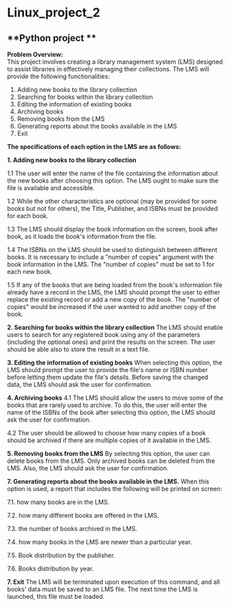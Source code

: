 # Linux_project_2
**Python project **
----------------------------------------
**Problem Overview:**  
This project involves creating a library management system (LMS) designed to assist libraries in effectively 
managing their collections. The LMS will provide the following functionalities: 
1. Adding new books to the library collection 
2. Searching for books within the library collection 
3. Editing the information of existing books 
4. Archiving books 
5. Removing books from the LMS 
6. Generating reports about the books available in the LMS 
7. Exit



**The specifications of each option in the LMS are as follows:**


**1. Adding new books to the library collection** 

1.1 The user will enter the name of the file containing the information about the new books after choosing this option. The LMS ought to make sure the file is available and accessible.  
  
1.2 While the other characteristics are optional (may be provided for some books but not for others), the Title, Publisher, and ISBNs must be provided for each book.
    
1.3 The LMS should display the book information on the screen, book after book, as it loads the book's information from the file.
   
1.4 The ISBNs on the LMS should be used to distinguish between different books. It is necessary to include a "number of copies" argument with the book information in the LMS. The "number of copies" must be set to 1 for each new book.
   
1.5 If any of the books that are being loaded from the book's information file already have a record in the LMS, the LMS should prompt the user to either replace the existing record or add a new copy of the book. The "number of copies" would be increased if the user wanted to add another copy of the book. 



**2. Searching for books within the library collection** 
The LMS should enable users to search for any registered book using any of the parameters (including the optional ones) and print the results on the screen. The user should be able also to store the result in a text file. 



**3. Editing the information of existing books**
When selecting this option, the LMS should prompt the user to provide the file's name or ISBN number before letting them update the file's details. Before saving the changed data, the LMS should ask the user for confirmation.



**4. Archiving books**
4.1 The LMS should allow the users to move some of the books that are rarely used to archive. To do this, the user will enter the name of the ISBNs of the book after selecting this option, the LMS should ask the user for confirmation. 

4.2 The user should be allowed to choose how many copies of a book should be archived if there are multiple copies of it available in the LMS. 


**5. Removing books from the LMS**
By selecting this option, the user can delete books from the LMS. Only archived books can be deleted from the LMS. Also, the LMS should ask the user for confirmation.


**7. Generating reports about the books available in the LMS.**
When this option is used, a report that includes the following will be printed on screen:

7.1. how many books are in the LMS.

7.2. how many different books are offered in the LMS.

7.3. the number of books archived in the LMS.

7.4. how many books in the LMS are newer than a particular year.

7.5. Book distribution by the publisher.

7.6. Books distribution by year. 


**7. Exit**
The LMS will be terminated upon execution of this command, and all books' data must be saved to an LMS file. The next time the LMS is launched, this file must be loaded. 



